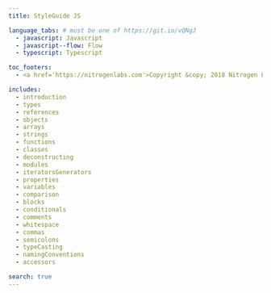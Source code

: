 ```yaml
---
title: StyleGuide JS

language_tabs: # must be one of https://git.io/vQNgJ
  - javascript: Javascript
  - javascript--flow: Flow
  - typescript: Typescript

toc_footers:
  - <a href='https://nitrogenlabs.com'>Copyright &copy; 2018 Nitrogen Labs, Inc.</a>

includes:
  - introduction 
  - types
  - references
  - objects
  - arrays
  - strings
  - functions
  - classes
  - deconstructing
  - modules
  - iteratorsGenerators
  - properties
  - variables
  - comparison
  - blocks
  - conditionals
  - comments
  - whitespace
  - commas
  - semicolons
  - typeCasting
  - namingConventions
  - accessors

search: true
---
```


